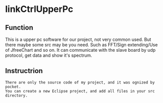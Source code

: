linkCtrlUpperPc
===============
Function
-----------
This is a upper pc software for our project, not very common used. But there maybe some src may be you need. Such as FFT/Sign extending/Use of JfreeChart and so on.
It can communicate with the slave board by udp protocol, get data and show it's spectrum.


Instructrion
-----------
    There are only the source code of my project, and it was ognized by pocket.
    You can create a new Eclipse project, and add all files in your src directory.

